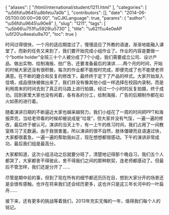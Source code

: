 {
    "aliases": [
        "/html/international/student/1211.html"
    ],
    "categories": [
        "\u56fd\u9645\u8bfe\u7a0b"
    ],
    "contributors": [],
    "date": "2014-06-05T00:00:00+08:00",
    "isCJKLanguage": true,
    "params": {
        "author": "\u56fd\u9645\u90e8"
    },
    "slug": "1211",
    "tags": [
        "\u5b66\u751f\u5929\u5730"
    ],
    "title": "\u6211\u4e0eAP   \u5f20\u4eea\u9a70",
    "toc": true
}

时间过得很快，一个月的适应期度过了，慢慢适应了外教的语速，渐渐地能融入课堂了。而新的任务又来到了，我们要开始完成小组作业了。作业的内容是要做一个“bottle holder”全班三十个人被分成了7个小组，我们需要成立公司、设计产品、做出实物、绘制海报、拍广告、还要准备最后的演讲……两个月的时间，开始的时候大家还没有很积极，每次的作业都不能按时完成，即便完成了也不能使老师满意。在不断的磨合和反复的修改下，最终终于定下了产品的样式。大家开始渐入佳境，成品很快被做出来了，我们并没有像其他小组一样选择在校园内录制，而是利用周末的时间去到了真正的马路上进行拍摄，经过一个小时的反复拍摄，终于成功。回到家里大家也没有闲着，各有各的分工，绘制海报、广告的后期制作都在如火如荼的进行着。




随着演讲日期的不断逼近大家也越来越努力，我们小组花了一周的时间把PPT和海报弄完，当给老师看的时候却被说成是“垃圾”，但大家并没有气馁，一遍一遍的修改，最后终于被认可。演讲的当天上午，有一上午的练习时间，我们占用了一间教室练习了无数遍。由于我很害羞，所以演讲的很不自然，肢体僵硬而且语速过快，大家都很着急，一遍一遍的帮助我纠正，现在想想都很感动。下午的演讲非常成功，最后我们组是最高分。




大家都知道，这次小组活动之后就要分班了，清楚地记得那个晚自习，我们五个人都哭了，大家都舍不得彼此，舍不得我们之间的那种默契，连老师都感动了。但最后不管怎样，我们还是分开了……




尽管是期中前的事，但到了现在所有的细节都还历历在目，想到大家分开的场景还是会很有感触。也许在将来我们还会经历更多，这也许只是这三年长河中的一叶扁舟……




接下来，还有更多的挑战等着我们，2013年充实无悔的一年，值得我们每个人的铭记。


